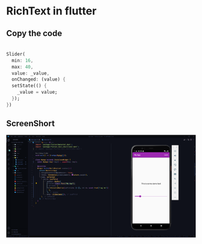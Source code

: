 # RichText  in flutter

## Copy the code
```dart

Slider(
  min: 16,
  max: 40,
  value: _value,
  onChanged: (value) {
  setState(() {
    _value = value;
  });
})

```


## ScreenShort
![](imgs/Screenshot_2.png)
